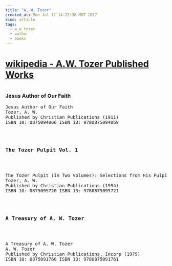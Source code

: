 ```yaml
---
title: "A. W. Tozer"
created_at: Mon Jul 17 14:22:38 MDT 2017
kind: article
tags:
  - a_w_tozer
  - author
  - books
---
```


<h1>
  <a href="https://en.wikipedia.org/wiki/A._W._Tozer#Published_works" target="_blank">wikipedia - A.W. Tozer Published Works</a>
<h1>

<h3>Jesus Author of Our Faith</h3>

<pre>
Jesus Author of Our Faith
Tozer, A. W.
Published by Christian Publications (1911)
ISBN 10: 0875094066 ISBN 13: 9780875094069
<pre>


<h3>The Tozer Pulpit Vol. 1</h3>

<pre>
The Tozer Pulpit (In Two Volumes): Selections from His Pulpit Ministry
Tozer, A. W.
Published by Christian Publications (1994)
ISBN 10: 0875095720 ISBN 13: 9780875095721
</pre>

<h3>A Treasury of A. W. Tozer</h3>

<pre>
A Treasury of A. W. Tozer
A. W. Tozer
Published by Christian Publications, Incorp (1979)
ISBN 10: 0875091768 ISBN 13: 9780875091761
</pre>


<!--
html boilerplate
<a href="" target="_blank"></a>
<a name=""></a>
<img src="" width="400px">
<ul>
  <li></li>
</ul>
<pre>
</pre>
<pre><code>
</code></pre>
<math xmlns='http://www.w3.org/1998/Math/MathML' display='block'>
</math>
-->
